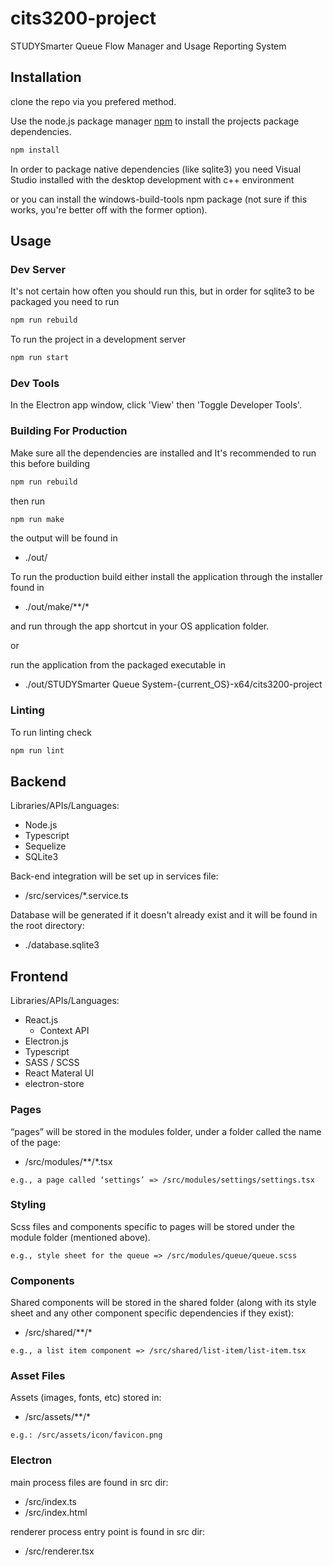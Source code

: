 # cits3200-project

STUDYSmarter Queue Flow Manager and Usage Reporting System

## Installation

clone the repo via you prefered method. 

Use the node.js package manager [npm](https://www.npmjs.com/) to install the projects package dependencies.

```bash
npm install
```
In order to package native dependencies (like sqlite3) you need Visual Studio installed with the desktop development with c++ environment

or you can install the windows-build-tools npm package (not sure if this works, you're better off with the former option).


## Usage

### Dev Server
It's not certain how often you should run this, but in order for sqlite3 to be packaged you need to run
```bash
npm run rebuild
```

To run the project in a development server
```bash
npm run start
```

### Dev Tools
In the Electron app window, click 'View' then 'Toggle Developer Tools'.

### Building For Production
Make sure all the dependencies are installed and It's recommended to run this before building
```bash
npm run rebuild
```

then run
```bash
npm run make
```

the output will be found in 
* ./out/

To run the production build either install the application through the installer found in 
* ./out/make/**/*

and run through the app shortcut in your OS application folder.

or

run the application from the packaged executable in
* ./out/STUDYSmarter Queue System-{current_OS}-x64/cits3200-project


### Linting
To run linting check
```bash
npm run lint 
```

## Backend
Libraries/APIs/Languages:
* Node.js 
* Typescript
* Sequelize
* SQLite3

Back-end integration will be set up in services file:

* /src/services/*.service.ts 

Database will be generated if it doesn't already exist and it will be found in the root directory: 
* ./database.sqlite3

## Frontend

Libraries/APIs/Languages:
* React.js 
    * Context API
* Electron.js
* Typescript
* SASS / SCSS
* React Materal UI
* electron-store

### Pages

“pages” will be stored in the modules folder, under a folder called the name of the page: 	 

* /src/modules/**/*.tsx 

```
e.g., a page called ‘settings’ => /src/modules/settings/settings.tsx 
```

### Styling
Scss files and components specific to pages will be stored under the module folder (mentioned above). 

```
e.g., style sheet for the queue => /src/modules/queue/queue.scss
```

### Components
Shared components will be stored in the shared folder (along with its style sheet and any other component specific dependencies if they exist): 
* /src/shared/**/*

```
e.g., a list item component => /src/shared/list-item/list-item.tsx
```

### Asset Files
Assets (images, fonts, etc) stored in: 
* /src/assets/**/* 

```
e.g.: /src/assets/icon/favicon.png 
```

### Electron
main process files are found in src dir: 
* /src/index.ts
* /src/index.html

renderer process entry point is found in src dir:
* /src/renderer.tsx

